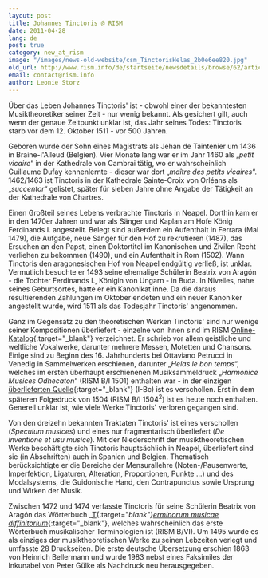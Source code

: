 ```yaml
---
layout: post
title: Johannes Tinctoris @ RISM
date: 2011-04-28
lang: de
post: true
category: new_at_rism
image: "/images/news-old-website/csm_TinctorisHelas_2b0e6ee820.jpg"
old_url: http://www.rism.info/de/startseite/newsdetails/browse/62/article/64/johannes-tinctoris-rism.html
email: contact@rism.info
author: Leonie Storz
---
```


Über das Leben Johannes Tinctoris' ist - obwohl einer der bekanntesten Musiktheoretiker seiner Zeit - nur wenig bekannt. Als gesichert gilt, auch wenn der genaue Zeitpunkt unklar ist, das Jahr seines Todes: Tinctoris starb vor dem 12. Oktober 1511 - vor 500 Jahren.

Geboren wurde der Sohn eines Magistrats als Jehan de Taintenier um 1436 in Braine-l'Alleud (Belgien). Vier Monate lang war er im Jahr 1460 als „_petit vicaire_“ in der Kathedrale von Cambrai tätig, wo er wahrscheinlich Guillaume Dufay kennenlernte - dieser war dort „_maître des petits vicaires_“. 1462/1463 ist Tinctoris in der Kathedrale Sainte-Croix von Orléans als „_succentor_“ gelistet, später für sieben Jahre ohne Angabe der Tätigkeit an der Kathedrale von Chartres.

Einen Großteil seines Lebens verbrachte Tinctoris in Neapel. Dorthin kam er in den 1470er Jahren und war als Sänger und Kaplan am Hofe König Ferdinands I. angestellt. Belegt sind außerdem ein Aufenthalt in Ferrara (Mai 1479), die Aufgabe, neue Sänger für den Hof zu rekrutieren (1487), das Ersuchen an den Papst, einen Doktortitel im Kanonischen und Zivilen Recht verliehen zu bekommen (1490), und ein Aufenthalt in Rom (1502). Wann Tinctoris den aragonesischen Hof von Neapel endgültig verließ, ist unklar. Vermutlich besuchte er 1493 seine ehemalige Schülerin Beatrix von Aragón - die Tochter Ferdinands I., Königin von Ungarn - in Buda. In Nivelles, nahe seines Geburtsortes, hatte er ein Kanonikat inne. Da die daraus resultierenden Zahlungen im Oktober endeten und ein neuer Kanoniker angestellt wurde, wird 1511 als das Todesjahr Tinctoris' angenommen.

Ganz im Gegensatz zu den theoretischen Werken Tinctoris' sind nur wenige seiner Kompositionen überliefert - einzelne von ihnen sind im RISM [Online-Katalog](http://opac.rism.info/index.php?id=6&L=0&tx_bsbsearch_pi1%5Bquery%5D%5B0%5D=Tinctoris){:target="_blank"} verzeichnet. Er schrieb vor allem geistliche und weltliche Vokalwerke, darunter mehrere Messen, Motetten und Chansons. Einige sind zu Beginn des 16. Jahrhunderts bei Ottaviano Petrucci in Venedig in Sammelwerken erschienen, darunter „_Helas le bon temps_“, welches im ersten überhaupt erschienenen Musiksammeldruck „_Harmonice Musices Odhecaton_“ (RISM B/I 1501) enthalten war - in der einzigen [überlieferten Quelle](http://badigit.comune.bologna.it/cmbm/images/ripro/gaspari/_Q051/Q051_addt.asp){:target="_blank"} (I-Bc) ist es verschollen. Erst in dem späteren Folgedruck von 1504 (RISM B/I 1504<sup>2</sup>) ist es heute noch enthalten. Generell unklar ist, wie viele Werke Tinctoris' verloren gegangen sind.

Von den dreizehn bekannten Traktaten Tinctoris' ist eines verschollen (_Speculum musices_) und eines nur fragmentarisch überliefert (_De inventione et usu musice_). Mit der Niederschrift der musiktheoretischen Werke beschäftigte sich Tinctoris hauptsächlich in Neapel, überliefert sind sie (in Abschriften) auch in Spanien und Belgien. Thematisch berücksichtigte er die Bereiche der Mensurallehre (Noten-/Pausenwerte, Imperfektion, Ligaturen, Alteration, Proportionen, Punkte ...) und des Modalsystems, die Guidonische Hand, den Contrapunctus sowie Ursprung und Wirken der Musik.

Zwischen 1472 und 1474 verfasste Tinctoris für seine Schülerin Beatrix von Aragón das Wörterbuch _[T](http://www.chmtl.indiana.edu/tml/15th/TINDIF_TEXT.html){:target="_blank"}_[_erminorum musicae diffinitorium_](http://www.chmtl.indiana.edu/tml/15th/TINDIF_TEXT.html){:target="_blank"}, welches wahrscheinlich das erste Wörterbuch musikalischer Terminologien ist (RISM B/VI). Um 1495 wurde es als einziges der musiktheoretischen Werke zu seinen Lebzeiten verlegt und umfasste 28 Druckseiten. Die erste deutsche Übersetzung erschien 1863 von Heinrich Bellermann und wurde 1983 nebst eines Faksimiles der Inkunabel von Peter Gülke als Nachdruck neu herausgegeben.